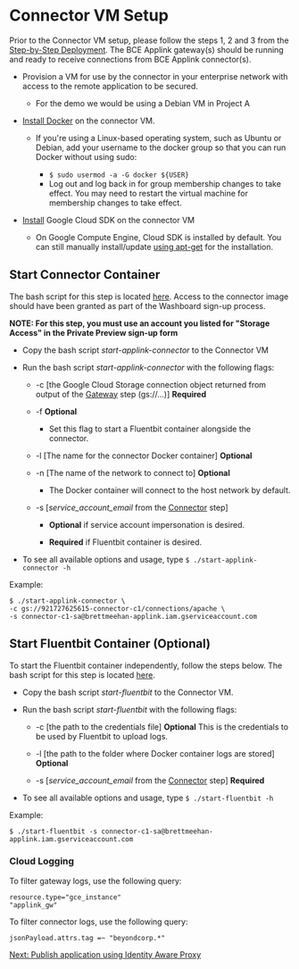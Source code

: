 # Connector VM Setup

Prior to the Connector VM setup, please follow the steps 1, 2 and 3 from the
[Step-by-Step Deployment](README.md#step-by-step-deployment). The BCE Applink
gateway(s) should be running and ready to receive connections from BCE Applink
connector(s).

*   Provision a VM for use by the connector in your enterprise network with
    access to the remote application to be secured.

    *   For the demo we would be using a Debian VM in Project A

*   [Install Docker](https://docs.docker.com/engine/install/) on the connector
    VM.

    *   If you're using a Linux-based operating system, such as Ubuntu or
        Debian, add your username to the docker group so that you can run Docker
        without using sudo:

        *   `$ sudo usermod -a -G docker ${USER}`
        *   Log out and log back in for group membership changes to take effect.
            You may need to restart the virtual machine for membership changes
            to take effect.

*   [Install](https://cloud.google.com/sdk/install) Google Cloud SDK on the
    connector VM

    *   On Google Compute Engine, Cloud SDK is installed by default. You can
        still manually install/update
        [using apt-get](https://cloud.google.com/sdk/docs/downloads-apt-get) for
        the installation.

## Start Connector Container

The bash script for this step is located
[here](bash-scripts/start-applink-connector). Access to the connector image
should have been granted as part of the Washboard sign-up process.

**NOTE: For this step, you must use an account you listed for "Storage Access"
in the Private Preview sign-up form**

*   Copy the bash script *start-applink-connector* to the Connector VM

*   Run the bash script *start-applink-connector* with the following flags:

    *   -c \[the Google Cloud Storage connection object returned from output of
        the [Gateway](terraform-config.md#applink-gateway) step (gs://...)\]
        **Required**

    *   -f **Optional**

        *   Set this flag to start a Fluentbit container alongside the
	    connector.

    *   -l \[The name for the connector Docker container\] **Optional**

    *   -n \[The name of the network to connect to\] **Optional**

        *   The Docker container will connect to the host network by default.

    *   -s \[*service_account_email* from the
        [Connector](terraform-config.md#applink-connector) step\]

        *   **Optional** if service account impersonation is desired.

        *   **Required** if Fluentbit container is desired.

*   To see all available options and usage, type `$ ./start-applink-connector
    -h`

Example:

```
$ ./start-applink-connector \
-c gs://921727625615-connector-c1/connections/apache \
-s connector-c1-sa@brettmeehan-applink.iam.gserviceaccount.com
```

## Start Fluentbit Container (Optional)

To start the Fluentbit container independently, follow the steps below.
The bash script for this step is located
[here](bash-scripts/start-fluentbit).

* Copy the bash script *start-fluentbit* to the Connector VM.

* Run the bash script *start-fluentbit* with the following flags:

	* -c \[the path to the credentials file\] **Optional**
	  This is the credentials to be used by Fluentbit to upload logs.

	* -l \[the path to the folder where Docker container logs are stored\]
    **Optional**

    *   -s \[*service_account_email* from the
        [Connector](terraform-config.md#applink-connector) step\] **Required**

* To see all available options and usage, type `$ ./start-fluentbit -h`

Example:

```
$ ./start-fluentbit -s connector-c1-sa@brettmeehan-applink.iam.gserviceaccount.com
```

### Cloud Logging
To filter gateway logs, use the following query:

```
resource.type="gce_instance"
"applink_gw"
```

To filter connector logs, use the following query:

```
jsonPayload.attrs.tag =~ "beyondcorp.*"
```

[Next: Publish application using Identity Aware Proxy](iap-lb-setup.md)
